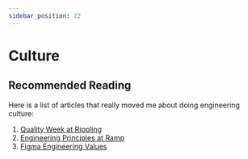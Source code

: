 ```yaml
---
sidebar_position: 22
---
```


# Culture


## Recommended Reading

Here is a list of articles that really moved me about doing engineering culture:

1. [Quality Week at Rippling](https://www.rippling.com/blog/quality-week)
2. [Engineering Principles at Ramp](https://engineering.ramp.com/engineering-principles)
3. [Figma Engineering Values](https://www.figma.com/blog/figmas-engineering-values/)